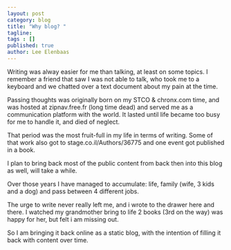 ```yaml
---
layout: post
category: blog
title: "Why blog? "
tagline:
tags : []
published: true
author: Lee Elenbaas
---
```


Writing was alway easier for me than talking, at least on some topics. I remember a friend that saw I was not able to talk, who took me to a keyboard and we chatted over a text document about my pain at the time.

Passing thoughts was originally born on my STCO & chronx.com time, and was hosted at zipnav.free.fr (long time dead) and served me as a communication platform with the world. It lasted until life became too busy for me to handle it, and died of neglect.

That period was the most fruit-full in my life in terms of writing. Some of that work also got to stage.co.il/Authors/36775 and one event got published in a book.

I plan to bring back most of the public content from back then into this blog as well, will take a while.

Over those years I have managed to accumulate: life, family (wife, 3 kids and a dog) and pass between 4 different jobs.

The urge to write never really left me, and i wrote to the drawer here and there. I watched my grandmother bring to life 2 books (3rd on the way) was happy for her, but felt i am missing out.

So I am bringing it back online as a static blog, with the intention of filling it back with content over time.
